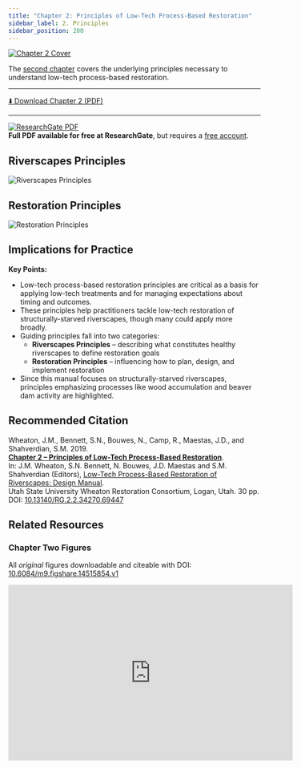 ```yaml
---
title: "Chapter 2: Principles of Low-Tech Process-Based Restoration"
sidebar_label: 2. Principles
sidebar_position: 200
---
```



[![Chapter 2 Cover](/img/covers/Chap2_150.png)](http://dx.doi.org/10.13140/RG.2.2.34270.69447)

The [second chapter](http://dx.doi.org/10.13140/RG.2.2.34270.69447) covers the underlying principles necessary to understand low-tech process-based restoration.

---

[⬇️ Download Chapter 2 (PDF)](http://dx.doi.org/10.13140/RG.2.2.34270.69447)

---

[![ResearchGate PDF](/img/RG.png)](http://dx.doi.org/10.13140/RG.2.2.34270.69447)  
**Full PDF available for free at ResearchGate**, but requires a [free account](https://www.researchgate.net/signup.SignUp.html?hdrsu=1).

## Riverscapes Principles

![Riverscapes Principles](/img/RiverscapesPrinciples.png)

## Restoration Principles

![Restoration Principles](/img/RestorationPrinciples.png)

## Implications for Practice

**Key Points:**

- Low-tech process-based restoration principles are critical as a basis for applying low-tech treatments and for managing expectations about timing and outcomes.  
- These principles help practitioners tackle low-tech restoration of structurally-starved riverscapes, though many could apply more broadly.  
- Guiding principles fall into two categories:  
  - **Riverscapes Principles** – describing what constitutes healthy riverscapes to define restoration goals  
  - **Restoration Principles** – influencing how to plan, design, and implement restoration  
- Since this manual focuses on structurally-starved riverscapes, principles emphasizing processes like wood accumulation and beaver dam activity are highlighted.

## Recommended Citation

Wheaton, J.M., Bennett, S.N., Bouwes, N., Camp, R., Maestas, J.D., and Shahverdian, S.M. 2019.  
[**Chapter 2 – Principles of Low-Tech Process-Based Restoration**](http://dx.doi.org/10.13140/RG.2.2.34270.69447).  
In: J.M. Wheaton, S.N. Bennett, N. Bouwes, J.D. Maestas and S.M. Shahverdian (Editors), [Low-Tech Process-Based Restoration of Riverscapes: Design Manual](/manual).  
Utah State University Wheaton Restoration Consortium, Logan, Utah. 30 pp.  
DOI: [10.13140/RG.2.2.34270.69447](http://dx.doi.org/10.13140/RG.2.2.34270.69447)

## Related Resources

### Chapter Two Figures

All *original* figures downloadable and citeable with DOI:  
[10.6084/m9.figshare.14515854.v1](https://doi.org/10.6084/m9.figshare.14515854.v1)


<div style={{ textAlign: "center" }}>
  <iframe
    src="https://widgets.figshare.com/articles/14515854/embed?show_title=1"
    width="568"
    height="351"
    frameBorder="0"
    allowFullScreen
  ></iframe>
</div>

